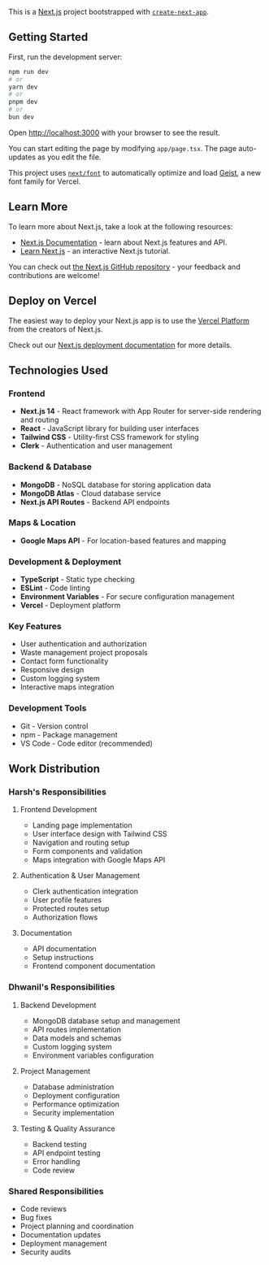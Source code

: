 This is a [Next.js](https://nextjs.org) project bootstrapped with [`create-next-app`](https://nextjs.org/docs/app/api-reference/cli/create-next-app).

## Getting Started

First, run the development server:

```bash
npm run dev
# or
yarn dev
# or
pnpm dev
# or
bun dev
```

Open [http://localhost:3000](http://localhost:3000) with your browser to see the result.

You can start editing the page by modifying `app/page.tsx`. The page auto-updates as you edit the file.

This project uses [`next/font`](https://nextjs.org/docs/app/building-your-application/optimizing/fonts) to automatically optimize and load [Geist](https://vercel.com/font), a new font family for Vercel.

## Learn More

To learn more about Next.js, take a look at the following resources:

- [Next.js Documentation](https://nextjs.org/docs) - learn about Next.js features and API.
- [Learn Next.js](https://nextjs.org/learn) - an interactive Next.js tutorial.

You can check out [the Next.js GitHub repository](https://github.com/vercel/next.js) - your feedback and contributions are welcome!

## Deploy on Vercel

The easiest way to deploy your Next.js app is to use the [Vercel Platform](https://vercel.com/new?utm_medium=default-template&filter=next.js&utm_source=create-next-app&utm_campaign=create-next-app-readme) from the creators of Next.js.

Check out our [Next.js deployment documentation](https://nextjs.org/docs/app/building-your-application/deploying) for more details.

## Technologies Used

### Frontend
- **Next.js 14** - React framework with App Router for server-side rendering and routing
- **React** - JavaScript library for building user interfaces
- **Tailwind CSS** - Utility-first CSS framework for styling
- **Clerk** - Authentication and user management

### Backend & Database
- **MongoDB** - NoSQL database for storing application data
- **MongoDB Atlas** - Cloud database service
- **Next.js API Routes** - Backend API endpoints

### Maps & Location
- **Google Maps API** - For location-based features and mapping

### Development & Deployment
- **TypeScript** - Static type checking
- **ESLint** - Code linting
- **Environment Variables** - For secure configuration management
- **Vercel** - Deployment platform

### Key Features
- User authentication and authorization
- Waste management project proposals
- Contact form functionality
- Responsive design
- Custom logging system
- Interactive maps integration

### Development Tools
- Git - Version control
- npm - Package management
- VS Code - Code editor (recommended)



## Work Distribution

### Harsh's Responsibilities
1. Frontend Development
   - Landing page implementation
   - User interface design with Tailwind CSS
   - Navigation and routing setup
   - Form components and validation
   - Maps integration with Google Maps API

2. Authentication & User Management 
   - Clerk authentication integration
   - User profile features
   - Protected routes setup
   - Authorization flows

3. Documentation
   - API documentation
   - Setup instructions
   - Frontend component documentation

### Dhwanil's Responsibilities
1. Backend Development
   - MongoDB database setup and management
   - API routes implementation
   - Data models and schemas
   - Custom logging system
   - Environment variables configuration

2. Project Management
   - Database administration
   - Deployment configuration
   - Performance optimization
   - Security implementation

3. Testing & Quality Assurance
   - Backend testing
   - API endpoint testing
   - Error handling
   - Code review

### Shared Responsibilities
- Code reviews
- Bug fixes
- Project planning and coordination
- Documentation updates
- Deployment management
- Security audits

